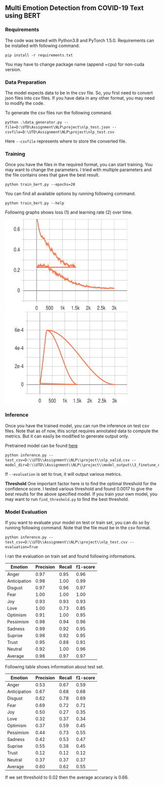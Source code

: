 ## Multi Emotion Detection from COVID-19 Text using BERT ##

### Requirements ###

The code was tested with Python3.8 and PyTorch 1.5.0. Requirements can be installed with following command.
```
pip install -r requirements.txt
``` 
You may have to change package name (append +cpu) for non-cuda version.

### Data Preparation ###
The model expects data to be in the csv file. So, you first need to convert json files into csv files. If you have data in any other format, you may need to modify the code.

To generate the csv files run the following command.

```
python .\data_generator.py --file=D:\UTD\Assignment\NLP\project\nlp_test.json --csvfile=D:\UTD\Assignment\NLP\project\nlp_test.csv
```

Here ```--csvfile``` represents where to store the converted file.


### Training ###
Once you have the files in the required format, you can start training. You may want to change the parameters. I tried with multiple parameters and the file contains ones that gave the best result.
```
python train_bert.py --epochs=20
```

You can find all available options by running following command.

```
python train_bert.py --help
```
Following graphs shows loss (1) and learning rate (2) over time.


<img src="./assets/loss.svg" width="400" height="300"/>
<img src="./assets/lr.svg" width="400" height="300"/>


### Inference ###
Once you have the trained model, you can run the inference on test csv files. Note that as of now, this script requires annotated data to compute the metrics. But it can easily be modified to generate output only.

Pretrained model can be found [here](https://utdallas.box.com/s/sqqb0n9qe7txb6j3725aiz76gwlmszuw)

```
python inference.py --test_csv=D:\\UTD\\Assignment\\NLP\\project\\nlp_valid.csv --model_dir=D:\\UTD\\Assignment\\NLP\\project\\model_output\\3_finetune_e20
```

If ```--evaluation``` is set to true, it will output various metrics.

**Threshold**
One important factor here is to find the optimal threshold for the confidence score. I tested various threshold and found 0.0017 to give the best results for the above specified model. If you train your own model, you may want to run ```find_threshold.py``` to find the best threshold.

### Model Evaluation ###

If you want to evaluate your model on test or train set, you can do so by running following command. Note that the file must be in the csv format.

```
python inference.py --test_csv=D:\\UTD\\Assignment\\NLP\\project\\nlp_test.csv --evaluation=True
```

I ran the evaluation on train set and found following informations.


Emotion        | Precision     | Recall     | f1-score
---------------|---------------|------------|---------------
Anger          | 0.97          | 0.95       | 0.96
Anticipation   | 0.98          | 1.00       | 0.99
Disgust        | 0.97          | 0.96       | 0.97
Fear           | 1.00          | 1.00       | 1.00
Joy            | 0.93          | 0.93       | 0.93
Love           | 1.00          | 0.73       | 0.85
Optimism       | 0.91          | 1.00       | 0.95
Pessimism      | 0.98          | 0.94       | 0.96
Sadness        | 0.99          | 0.92       | 0.95
Suprise        | 0.98          | 0.92       | 0.95
Trust          | 0.95          | 0.88       | 0.91
Neutral        | 0.92          | 1.00       | 0.96
Average        | 0.98          | 0.97       | 0.97

Following table shows information about test set.

Emotion        | Precision     | Recall     | f1-score
---------------|---------------|------------|---------------
Anger          | 0.53          | 0.67       | 0.59
Anticipation   | 0.67          | 0.68       | 0.68
Disgust        | 0.62          | 0.78       | 0.69
Fear           | 0.69          | 0.72       | 0.71
Joy            | 0.50          | 0.27       | 0.35
Love           | 0.32          | 0.37       | 0.34
Optimism       | 0.37          | 0.59       | 0.45
Pessimism      | 0.44          | 0.73       | 0.55
Sadness        | 0.42          | 0.53       | 0.47
Suprise        | 0.55          | 0.38       | 0.45
Trust          | 0.12          | 0.12       | 0.12
Neutral        | 0.37          | 0.37       | 0.37
Average        | 0.60          | 0.62       | 0.55

If we set threshold to 0.02 then the average accuracy is 0.66.
